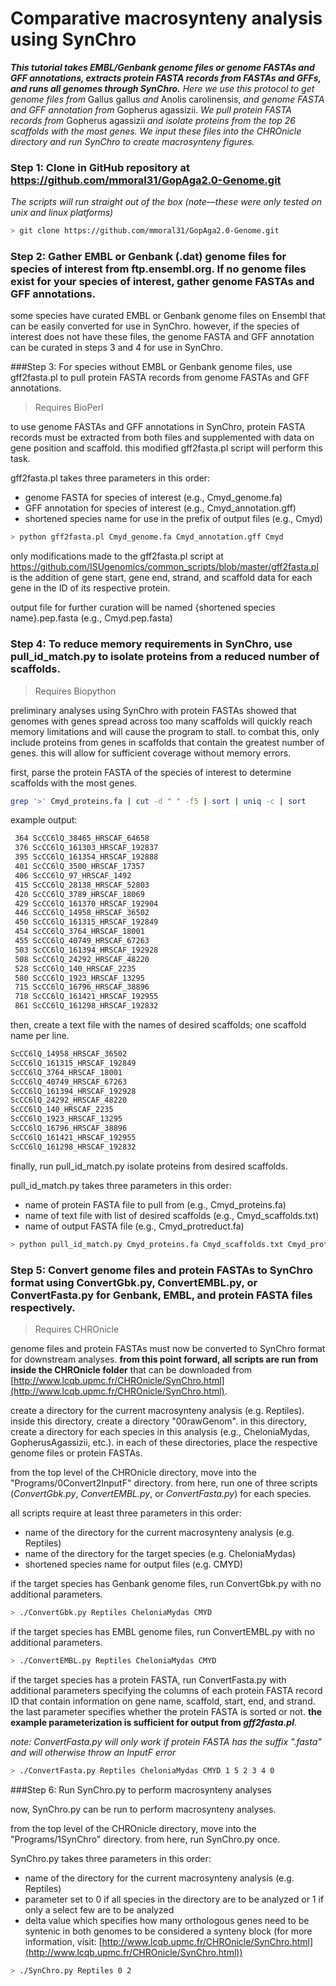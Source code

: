 # Comparative macrosynteny analysis using SynChro

***This tutorial takes EMBL/Genbank genome files or genome FASTAs and GFF annotations, extracts protein FASTA records from FASTAs and GFFs, and runs all genomes through SynChro.*** *Here we use this protocol to get genome files from* Gallus gallus *and* Anolis carolinensis, *and genome FASTA and GFF annotation from* Gopherus agassizii. *We pull protein FASTA records from* Gopherus agassizii *and isolate proteins from the top 26 scaffolds with the most genes. We input these files into the CHROnicle directory and run SynChro to create macrosynteny figures.*



### Step 1: Clone in GitHub repository at https://github.com/mmoral31/GopAga2.0-Genome.git

*The scripts will run straight out of the box (note—these were only tested on unix and linux platforms)*

```bash
> git clone https://github.com/mmoral31/GopAga2.0-Genome.git
```



### Step 2: Gather EMBL or Genbank (.dat) genome files for species of interest from ftp.ensembl.org. If no genome files exist for your species of interest, gather genome FASTAs and GFF annotations.

some species have curated EMBL or Genbank genome files on Ensembl that can be easily converted for use in SynChro. however, if the species of interest does not have these files, the genome FASTA and GFF annotation can be curated in steps 3 and 4 for use in SynChro.



###Step 3: For species without EMBL or Genbank genome files, use gff2fasta.pl to pull protein FASTA records from genome FASTAs and GFF annotations.

> Requires BioPerl

to use genome FASTAs and GFF annotations in SynChro, protein FASTA records must be extracted from both files and supplemented with data on gene position and scaffold. this modified gff2fasta.pl script will perform this task.

gff2fasta.pl takes three parameters in this order:

- genome FASTA for species of interest (e.g., Cmyd_genome.fa)
- GFF annotation for species of interest (e.g., Cmyd_annotation.gff)
- shortened species name for use in the prefix of output files (e.g., Cmyd)

```bash
> python gff2fasta.pl Cmyd_genome.fa Cmyd_annotation.gff Cmyd
```

only modifications made to the gff2fasta.pl script at https://github.com/ISUgenomics/common_scripts/blob/master/gff2fasta.pl is the addition of gene start, gene end, strand, and scaffold data for each gene in the ID  of its respective protein.

output file for further curation will be named {shortened species name}.pep.fasta (e.g., Cmyd.pep.fasta)



### Step 4: To reduce memory requirements in SynChro, use pull_id_match.py to isolate proteins from a reduced number of scaffolds.

> Requires Biopython

preliminary analyses using SynChro with protein FASTAs showed that genomes with genes spread across too many scaffolds will quickly reach memory limitations and will cause the program to stall. to combat this, only include proteins from genes in scaffolds that contain the greatest number of genes. this will allow for sufficient coverage without memory errors.

first, parse the protein FASTA of the species of interest to determine scaffolds with the most genes.

```bash
grep '>' Cmyd_proteins.fa | cut -d " " -f5 | sort | uniq -c | sort
```

example output:

```bash
 364 ScCC6lQ_38465_HRSCAF_64658
 376 ScCC6lQ_161303_HRSCAF_192837
 395 ScCC6lQ_161354_HRSCAF_192888
 401 ScCC6lQ_3500_HRSCAF_17357
 406 ScCC6lQ_97_HRSCAF_1492
 415 ScCC6lQ_28138_HRSCAF_52803
 420 ScCC6lQ_3789_HRSCAF_18069
 429 ScCC6lQ_161370_HRSCAF_192904
 446 ScCC6lQ_14958_HRSCAF_36502
 450 ScCC6lQ_161315_HRSCAF_192849
 454 ScCC6lQ_3764_HRSCAF_18001
 455 ScCC6lQ_40749_HRSCAF_67263
 503 ScCC6lQ_161394_HRSCAF_192928
 508 ScCC6lQ_24292_HRSCAF_48220
 528 ScCC6lQ_140_HRSCAF_2235
 580 ScCC6lQ_1923_HRSCAF_13295
 715 ScCC6lQ_16796_HRSCAF_38896
 718 ScCC6lQ_161421_HRSCAF_192955
 861 ScCC6lQ_161298_HRSCAF_192832
```

then, create a text file with the names of desired scaffolds; one scaffold name per line.

```bash
ScCC6lQ_14958_HRSCAF_36502
ScCC6lQ_161315_HRSCAF_192849
ScCC6lQ_3764_HRSCAF_18001
ScCC6lQ_40749_HRSCAF_67263
ScCC6lQ_161394_HRSCAF_192928
ScCC6lQ_24292_HRSCAF_48220
ScCC6lQ_140_HRSCAF_2235
ScCC6lQ_1923_HRSCAF_13295
ScCC6lQ_16796_HRSCAF_38896
ScCC6lQ_161421_HRSCAF_192955
ScCC6lQ_161298_HRSCAF_192832
```

finally, run pull_id_match.py isolate proteins from desired scaffolds.

pull_id_match.py takes three parameters in this order:

- name of protein FASTA file to pull from (e.g., Cmyd_proteins.fa)
- name of text file with list of desired scaffolds (e.g., Cmyd_scaffolds.txt)
- name of output FASTA file (e.g., Cmyd_protreduct.fa)

```bash
> python pull_id_match.py Cmyd_proteins.fa Cmyd_scaffolds.txt Cmyd_protreduct.fasta
```



### Step 5: Convert genome files and protein FASTAs to SynChro format using ConvertGbk.py, ConvertEMBL.py, or ConvertFasta.py for Genbank, EMBL, and protein FASTA files respectively.

> Requires CHROnicle 

genome files and protein FASTAs must now be converted to SynChro format for downstream analyses. **from this point forward, all scripts are run from inside the CHROnicle folder** that can be downloaded from [http://www.lcqb.upmc.fr/CHROnicle/SynChro.html](http://www.lcqb.upmc.fr/CHROnicle/SynChro.html). 

create a directory for the current macrosynteny analysis (e.g. Reptiles). inside this directory, create a directory "00rawGenom". in this directory, create a directory for each species in this analysis (e.g., CheloniaMydas, GopherusAgassizii, etc.). in each of these directories, place the respective genome files or protein FASTAs. 

from the top level of the CHROnicle directory, move into the "Programs/0Convert2InputF" directory. from here, run one of three scripts (*ConvertGbk.py*, *ConvertEMBL.py*, or *ConvertFasta.py*) for each species.

all scripts require at least three parameters in this order:

- name of the directory for the current macrosynteny analysis (e.g. Reptiles)
- name of the directory for the target species (e.g. CheloniaMydas)
- shortened species name for output files (e.g. CMYD)

if the target species has Genbank genome files, run ConvertGbk.py with no additional parameters.

```bash
> ./ConvertGbk.py Reptiles CheloniaMydas CMYD
```

if the target species has EMBL genome files, run ConvertEMBL.py with no additional parameters.

```bash
> ./ConvertEMBL.py Reptiles CheloniaMydas CMYD
```

if the target species has a protein FASTA, run ConvertFasta.py with additional parameters specifying the columns of each protein FASTA record ID that contain information on gene name, scaffold, start, end, and strand. the last parameter specifies whether the protein FASTA is sorted or not. **the example parameterization is sufficient for output from *gff2fasta.pl***.

*note: ConvertFasta.py will only work if protein FASTA has the suffix ".fasta" and will otherwise throw an InputF error*

```bash
> ./ConvertFasta.py Reptiles CheloniaMydas CMYD 1 5 2 3 4 0
```



###Step 6: Run SynChro.py to perform macrosynteny analyses

now, SynChro.py can be run to perform macrosynteny analyses.

from the top level of the CHROnicle directory, move into the "Programs/1SynChro" directory. from here, run SynChro.py once.

SynChro.py takes three parameters in this order:

- name of the directory for the current macrosynteny analysis (e.g. Reptiles)
- parameter set to 0 if all species in the directory are to be analyzed or 1 if only a select few are to be analyzed
- delta value which specifies how many orthologous genes need to be syntenic in both genomes to be considered a synteny block (for more information, visit: [http://www.lcqb.upmc.fr/CHROnicle/SynChro.html](http://www.lcqb.upmc.fr/CHROnicle/SynChro.html))

```bash
> ./SynChro.py Reptiles 0 2
```

